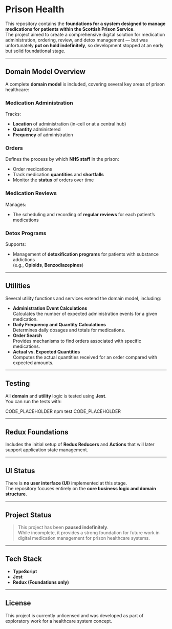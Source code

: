 # Prison Health

This repository contains the **foundations for a system designed to manage medications for patients within the Scottish Prison Service**.  
The project aimed to create a comprehensive digital solution for medication administration, ordering, review, and detox management — but was unfortunately **put on hold indefinitely**, so development stopped at an early but solid foundational stage.

---

## Domain Model Overview

A complete **domain model** is included, covering several key areas of prison healthcare:

### Medication Administration
Tracks:
- **Location** of administration (in-cell or at a central hub)
- **Quantity** administered
- **Frequency** of administration

### Orders
Defines the process by which **NHS staff** in the prison:
- Order medications
- Track medication **quantities** and **shortfalls**
- Monitor the **status** of orders over time

### Medication Reviews
Manages:
- The scheduling and recording of **regular reviews** for each patient’s medications

### Detox Programs
Supports:
- Management of **detoxification programs** for patients with substance addictions  
  (e.g., **Opioids**, **Benzodiazepines**)

---

## Utilities

Several utility functions and services extend the domain model, including:

- **Administration Event Calculations**  
  Calculates the number of expected administration events for a given medication.
- **Daily Frequency and Quantity Calculations**  
  Determines daily dosages and totals for medications.
- **Order Search**  
  Provides mechanisms to find orders associated with specific medications.
- **Actual vs. Expected Quantities**  
  Computes the actual quantities received for an order compared with expected amounts.

---

## Testing

All **domain** and **utility** logic is tested using **Jest**.  
You can run the tests with:

CODE_PLACEHOLDER
npm test
CODE_PLACEHOLDER

---

## Redux Foundations

Includes the initial setup of **Redux Reducers** and **Actions** that will later support application state management.

---

## UI Status

There is **no user interface (UI)** implemented at this stage.  
The repository focuses entirely on the **core business logic and domain structure**.

---

## Project Status

> This project has been **paused indefinitely**.  
> While incomplete, it provides a strong foundation for future work in digital medication management for prison healthcare systems.

---

## Tech Stack

- **TypeScript**
- **Jest**
- **Redux (Foundations only)**

---

## License

This project is currently unlicensed and was developed as part of exploratory work for a healthcare system concept.
